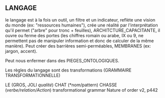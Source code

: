 ## LANGAGE

le langage est à la fois un outil, un filtre et un indicateur, reflète une vision du monde (ex: "ressources humaines"), crée une réalité par l'interprétation qu'il permet ("arbre" pour tronc + feuilles), ARCHITCTURE_CAPACITANTE, il ouvre ou ferme des portes (les chiffres  romain ou arabe, IX ou 9, ne permettent pas de manipuler information et donc de calculer de la même manière). Peut créer des barrières semi-perméables, MEMBRANES (ex: jargon, accent).

Peut nous enfermer dans des PIEGES_ONTOLOGIQUES. 

Les règles du langage sont des transformations (GRAMMAIRE TRANSFORMATIONNELLE)

LE (GROS, JOLI *qualité*) CHAT (*nom/pattern) CHASSE (*verbe/relation/Action*)
transformational grammar Nature of order v2, p442


